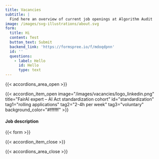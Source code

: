 ```yaml
---
title: Vacancies
subtitle: |
  Find here an overview of current job openings at Algorithm Audit
image: /images/svg-illustrations/about.svg
form:
  title: Hi
  content: Test
  button_text: Submit
  backend_link: 'https://formspree.io/f/mdoqdpnn'
  id: ''
  questions:
    - label: Hello
      id: Hello
      type: text
---
```


{{< accordions_area_open >}}

{{< accordion_item_open image="/images/vacancies/logo_linkedin.png" title="FairAI expert – AI Act standardization cohort" id="standardization" tag1="rolling applications" tag2="2-4h per week" tag3="voluntary" background_color="#ffffff" >}}

#### Job description

{{< form >}}

{{< accordion_item_close >}}

{{< accordions_area_close >}}
